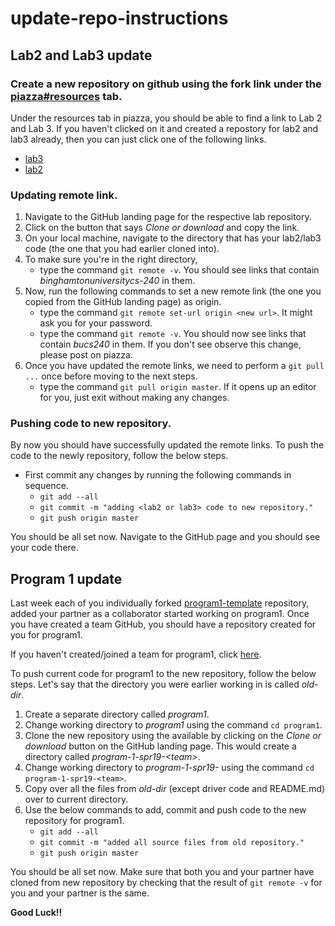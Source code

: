 # update-repo-instructions

## Lab2 and Lab3 update
### Create a new repository on github using the fork link under the [piazza#resources](https://piazza.com/binghamton/spring2019/cs240b1/resources) tab.
Under the resources tab in piazza, you should be able to find a link to Lab 2 and Lab 3.
If you haven't clicked on it and created a repostory for lab2 and lab3 already, then you can just click one of the following links.
* [lab3](https://classroom.github.com/a/db52zvT7)
* [lab2](https://classroom.github.com/a/0jVQB1sr)

### Updating remote link.
1. Navigate to the GitHub landing page for the respective lab repository.
2. Click on the button that says _Clone or download_ and copy the link.
3. On your local machine, navigate to the directory that has your lab2/lab3 code (the one that you had earlier cloned into).
4. To make sure you're in the right directory,
	- type the command `git remote -v`. You should see links that contain _binghamtonuniversitycs-240_ in them.
5. Now, run the following commands to set a new remote link (the one you copied from the GitHub landing page) as origin.
	- type the command `git remote set-url origin <new url>`. It might ask you for your password.
	- type the command `git remote -v`. You should now see links that contain _bucs240_ in them. If you don't see observe this change, please post on piazza.
6. Once you have updated the remote links, we need to perform a `git pull ...` once before moving to the next steps.
	- type the command `git pull origin master`. If it opens up an editor for you, just exit without making any changes.

### Pushing code to new repository.
By now you should have successfully updated the remote links. To push the code to the newly repository, follow the below steps.
* First commit any changes by running the following commands in sequence.
	- `git add --all`
	- `git commit -m "adding <lab2 or lab3> code to new repository."`
	- `git push origin master`

You should be all set now. Navigate to the GitHub page and you should see your code there.

## Program 1 update
Last week each of you individually forked [program1-template](https://github.com/bucs240/program1-template) repository, added your partner as a collaborator started working on program1.
Once you have created a team GitHub, you should have a repository created for you for program1.

If you haven't created/joined a team for program1, click [here](https://classroom.github.com/g/sTwLZ-l2).

To push current code for program1 to the new repository, follow the below steps.
Let's say that the directory you were earlier working in is called _old-dir_.
1. Create a separate directory called _program1_.
2. Change working directory to _program1_ using the command `cd program1`.
3. Clone the new repository using the available by clicking on the _Clone or download_ button on the GitHub landing page. This would create a directory called _program-1-spr19-\<team\>_.
4. Change working directory to _program-1-spr19-<team>_ using the command `cd program-1-spr19-<team>`.
5. Copy over all the files from _old-dir_ (except driver code and README.md) over to current directory.
6. Use the below commands to add, commit and push code to the new repository for program1.
	- `git add --all`
	- `git commit -m "added all source files from old repository."`
	- `git push origin master`

You should be all set now. Make sure that both you and your partner have cloned from new repository by checking that the result of `git remote -v` for you and your partner is the same.

**Good Luck!!**
